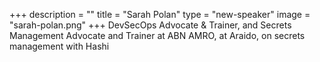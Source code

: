 +++
description = ""
title = "Sarah Polan"
type = "new-speaker"
image = "sarah-polan.png"
+++
DevSecOps Advocate & Trainer, and Secrets Management Advocate and Trainer at ABN AMRO, at Araido, on secrets management with Hashi
